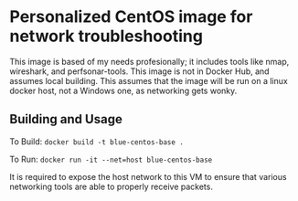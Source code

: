 # Personalized CentOS image for network troubleshooting

This image is based of my needs profesionally; it includes tools like nmap, wireshark, and perfsonar-tools. This image is not in Docker Hub, and assumes local building. This assumes that the image will be run on a linux docker host, not a Windows one, as networking gets wonky.

## Building and Usage

To Build: `docker build -t blue-centos-base .`

To Run: `docker run -it --net=host blue-centos-base`

It is required to expose the host network to this VM to ensure that various networking tools are able to properly receive packets.
